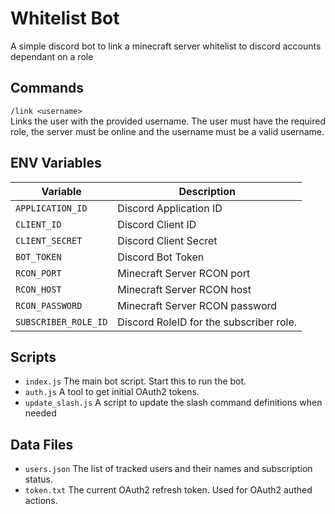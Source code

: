 # Whitelist Bot

A simple discord bot to link a minecraft server whitelist to discord accounts dependant on a role

## Commands

`/link <username>`  
Links the user with the provided username. The user must have the required role, the server must be online and the username must be a valid username.

## ENV Variables

| Variable | Description |
| --- | --- |
| `APPLICATION_ID` | Discord Application ID |
| `CLIENT_ID` | Discord Client ID |
| `CLIENT_SECRET` | Discord Client Secret |
| `BOT_TOKEN` | Discord Bot Token |
| `RCON_PORT` | Minecraft Server RCON port |
| `RCON_HOST` | Minecraft Server RCON host |
| `RCON_PASSWORD` | Minecraft Server RCON password |
| `SUBSCRIBER_ROLE_ID` | Discord RoleID for the subscriber role. |

## Scripts
- `index.js` The main bot script. Start this to run the bot.
- `auth.js` A tool to get initial OAuth2 tokens.
- `update_slash.js` A script to update the slash command definitions when needed

## Data Files
- `users.json` The list of tracked users and their names and subscription status.
- `token.txt` The current OAuth2 refresh token. Used for OAuth2 authed actions.